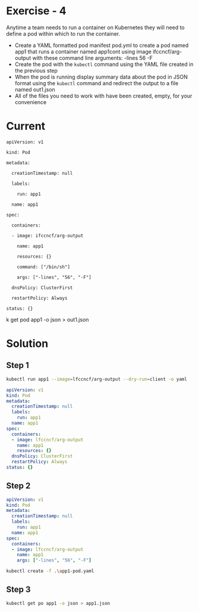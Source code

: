 # Exercise - 4

Anytime a team needs to run a container on Kubernetes they will need to define a pod within which to run the container.

- Create a YAML formatted pod manifest pod.yml to create a pod named app1 that runs a container named app1cont using image ifccncf/arg-output with these command line arguments: -lines 56 -F
- Create the pod with the `kubectl` command using the YAML file created in the previous step
- When the pod is running display summary data about the pod in JSON format using the `kubectl` command and redirect the output to a file named out1.json
- All of the files you need to work with have been created, empty, for your convenience

# Current
```
apiVersion: v1

kind: Pod

metadata:

  creationTimestamp: null

  labels:

    run: app1

  name: app1

spec:

  containers:

  - image: ifccncf/arg-output

    name: app1

    resources: {}

    command: ["/bin/sh"]

    args: ["-lines", "56", "-F"]

  dnsPolicy: ClusterFirst

  restartPolicy: Always

status: {}
```

k get pod app1 -o json > out1.json

# Solution

## Step 1
```sh
kubectl run app1 --image=lfccncf/arg-output --dry-run=client -o yaml
```

```yaml
apiVersion: v1
kind: Pod
metadata:
  creationTimestamp: null    
  labels:
    run: app1
  name: app1
spec:
  containers:
  - image: lfccncf/arg-output
    name: app1
    resources: {}
  dnsPolicy: ClusterFirst    
  restartPolicy: Always      
status: {}
```

## Step 2
```yaml
apiVersion: v1
kind: Pod
metadata:
  creationTimestamp: null    
  labels:
    run: app1
  name: app1
spec:
  containers:
  - image: lfccncf/arg-output
    name: app1
    args: ["-lines", "56", "-F"]
```

```sh
kubectl create -f .\app1-pod.yaml  
```

## Step 3
```sh
kubectl get po app1 -o json > app1.json
```
